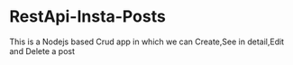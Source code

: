 # RestApi-Insta-Posts
This is a Nodejs based Crud app in which we can Create,See in detail,Edit and Delete a post
